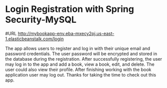 # Login Registration with Spring Security-MySQL
#URL
http://mybookapp-env.eba-mxecy2pj.us-east-1.elasticbeanstalk.com/login

The app allows users to register and log in with their unique email and password credentials. The user password will be encrypted and stored in the database during the registration. After successfully registering, the user may log in to the app and add a book, view a book, edit, and delete. The user could also view their profile. After finishing working with the book application user may log out. Thanks for taking the time to check out this app.
